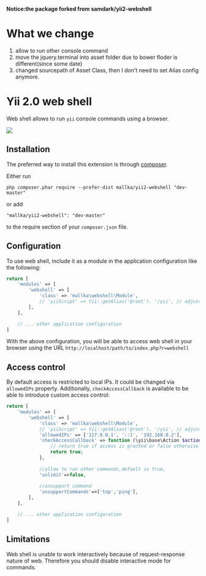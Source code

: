 **Notice:the package  forked from samdark/yii2-webshell** 

What we change 
=================
1. allow to run other console command
2. move the jquery.terminal into asset folder due to bower floder is different(since some date) 
3. changed sourcepath of Asset Class, then I don't need to set Alias config anymore.



Yii 2.0 web shell
=================

Web shell allows to run `yii` console commands using a browser.

<img src="screenshot.png" />

Installation
------------

The preferred way to install this extension is through [composer](http://getcomposer.org/download/).

Either run

```
php composer.phar require --prefer-dist mallka/yii2-webshell "dev-master"
```

or add

```
"mallka/yii2-webshell": "dev-master"
```

to the require section of your `composer.json` file.


Configuration
-------------

To use web shell, include it as a module in the application configuration like the following:
 
```php
return [
    'modules' => [
        'webshell' => [
            'class' => 'mallka\webshell\Module',
            // 'yiiScript' => Yii::getAlias('@root'). '/yii', // adjust path to point to your ./yii script
        ],
    ],

    // ... other application configuration
]
```

With the above configuration, you will be able to access web shell in your browser using
the URL `http://localhost/path/to/index.php?r=webshell`

Access control
--------------

By default access is restricted to local IPs. It could be changed via `allowedIPs` property. Additionally,
`checkAccessCallback` is available to be able to introduce custom access control:

```php
return [
    'modules' => [
        'webshell' => [
            'class' => 'mallka\webshell\Module',
            // 'yiiScript' => Yii::getAlias('@root'). '/yii', // adjust path to point to your ./yii script
            'allowedIPs' => ['127.0.0.1', '::1', '192.168.0.2'],
            'checkAccessCallback' => function (\yii\base\Action $action) {
                // return true if access is granted or false otherwise
                return true;
            },
            
            //allow to run other commands,default is true,
            'unlimit'=>false,
            
            //unsupport command
            'unsupportCommands'=>['top','ping'],
        ],
    ],

    // ... other application configuration
]
```

Limitations
-----------

Web shell is unable to work interactively because of request-response nature of web. Therefore you should disable interactive mode for commands.
